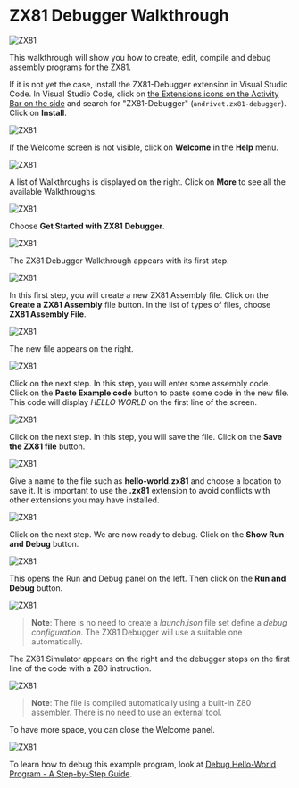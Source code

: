 # ZX81 Debugger Walkthrough

![ZX81](../assets/ZX81.png)

This walkthrough will show you how to create, edit, compile and debug assembly programs for the ZX81.

If it is not yet the case, install the ZX81-Debugger extension in Visual Studio Code. In Visual Studio Code, click on [the Extensions icons on the Activity Bar on the side](https://code.visualstudio.com/docs/editor/extension-marketplace) and search for "ZX81-Debugger" (`andrivet.zx81-debugger`). Click on **Install**.

![ZX81](./images/install.png)

If the Welcome screen is not visible, click on **Welcome** in the **Help** menu.

![ZX81](./images/welcome00.png)

A list of Walkthroughs is displayed on the right. Click on **More** to see all the available Walkthroughs.

![ZX81](./images/welcome01.png)

Choose **Get Started with ZX81 Debugger**.

![ZX81](./images/welcome02.png)

The ZX81 Debugger Walkthrough appears with its first step.

![ZX81](./images/welcome03.png)

In this first step, you will create a new ZX81 Assembly file. Click on the **Create a ZX81 Assembly** file button. In the list of types of files, choose **ZX81 Assembly File**.

![ZX81](./images/welcome04.png)

The new file appears on the right.

![ZX81](./images/welcome05.png)

Click on the next step. In this step, you will enter some assembly code.  Click on the **Paste Example code** button to paste some code in the new file. This code will display _HELLO WORLD_ on the first line of the screen.

![ZX81](./images/welcome06.png)

Click on the next step. In this step, you will save the file. Click on the **Save the ZX81 file** button.

![ZX81](./images/welcome07.png)

Give a name to the file such as **hello-world.zx81** and choose a location to save it. It is important to use the **.zx81** extension to avoid conflicts with other extensions you may have installed.

![ZX81](./images/welcome08.png)

Click on the next step. We are now ready to debug. Click on the **Show Run and Debug** button.

![ZX81](./images/welcome09.png)

This opens the Run and Debug panel on the left. Then click on the **Run and Debug** button.

![ZX81](./images/welcome10.png)

> **Note**: There is no need to create a _launch.json_ file set define a _debug configuration_. The ZX81 Debugger will use a suitable one automatically.

The ZX81 Simulator appears on the right and the debugger stops on the first line of the code with a Z80 instruction. 

![ZX81](./images/welcome11.png)

> **Note**: The file is compiled automatically using a built-in Z80 assembler. There is no need to use an external tool.

To have more space, you can close the Welcome panel.

![ZX81](./images/welcome12.png)

To learn how to debug this example program, look at [Debug Hello-World Program - A Step-by-Step Guide](./debug.md).

